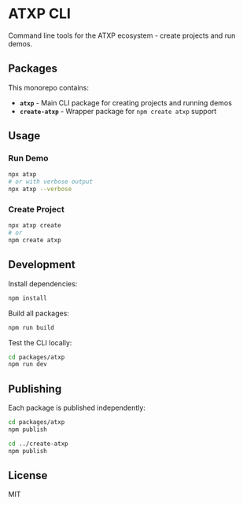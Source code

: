 # ATXP CLI

Command line tools for the ATXP ecosystem - create projects and run demos.

## Packages

This monorepo contains:

- **`atxp`** - Main CLI package for creating projects and running demos
- **`create-atxp`** - Wrapper package for `npm create atxp` support

## Usage

### Run Demo
```bash
npx atxp
# or with verbose output
npx atxp --verbose
```

### Create Project
```bash
npx atxp create
# or
npm create atxp
```

## Development

Install dependencies:
```bash
npm install
```

Build all packages:
```bash
npm run build
```

Test the CLI locally:
```bash
cd packages/atxp
npm run dev
```

## Publishing

Each package is published independently:

```bash
cd packages/atxp
npm publish

cd ../create-atxp  
npm publish
```

## License

MIT
